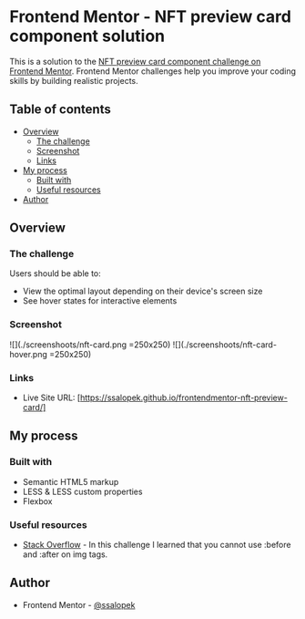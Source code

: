 # Frontend Mentor - NFT preview card component solution

This is a solution to the [NFT preview card component challenge on Frontend Mentor](https://www.frontendmentor.io/challenges/nft-preview-card-component-SbdUL_w0U). Frontend Mentor challenges help you improve your coding skills by building realistic projects. 

## Table of contents

- [Overview](#overview)
  - [The challenge](#the-challenge)
  - [Screenshot](#screenshot)
  - [Links](#links)
- [My process](#my-process)
  - [Built with](#built-with)
  - [Useful resources](#useful-resources)
- [Author](#author)

## Overview

### The challenge

Users should be able to:

- View the optimal layout depending on their device's screen size
- See hover states for interactive elements

### Screenshot

![](./screenshoots/nft-card.png =250x250)
![](./screenshoots/nft-card-hover.png =250x250)

### Links

- Live Site URL: [https://ssalopek.github.io/frontendmentor-nft-preview-card/]

## My process

### Built with

- Semantic HTML5 markup
- LESS & LESS custom properties
- Flexbox

### Useful resources

- [Stack Overflow](https://stackoverflow.com/questions/5843035/does-before-not-work-on-img-elements) - In this challenge I learned that you cannot use :before and :after on img tags.

## Author

- Frontend Mentor - [@ssalopek](https://www.frontendmentor.io/profile/ssalopek)
